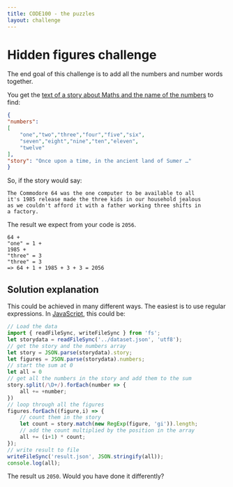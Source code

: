 ```yaml
---
title: CODE100 - the puzzles 
layout: challenge
---
```


# Hidden figures challenge

The end goal of this challenge is to add all the numbers and number words together.

You get the [text of a story about Maths and the name of the numbers](dataset.json) to find:

```json
{
"numbers":
[
    "one","two","three","four","five","six",
    "seven","eight","nine","ten","eleven",
    "twelve"
],
"story": "Once upon a time, in the ancient land of Sumer …"
}
```

So, if the story would say: 

```text
The Commodore 64 was the one computer to be available to all
it's 1985 release made the three kids in our household jealous
as we couldn't afford it with a father working three shifts in
a factory. 
```

The result we expect from your code is `2056`.

```
64 + 
"one" = 1 +
1985 + 
"three" = 3
"three" = 3
=> 64 + 1 + 1985 + 3 + 3 = 2056
```

<!-- details -->
<!-- summary -->
## Solution explanation
<!-- endsummary -->

This could be achieved in many different ways. The easiest is to use regular expressions. 
In [JavaScript](solution/solution.js), this could be:

```javascript
// Load the data
import { readFileSync, writeFileSync } from 'fs';
let storydata = readFileSync('../dataset.json', 'utf8');
// get the story and the numbers array
let story = JSON.parse(storydata).story;
let figures = JSON.parse(storydata).numbers;
// start the sum at 0
let all = 0
// get all the numbers in the story and add them to the sum
story.split(/\D+/).forEach(number => {
    all += +number;
})
// loop through all the figures
figures.forEach((figure,i) => {
    // count them in the story
    let count = story.match(new RegExp(figure, 'gi')).length;
    // add the count multiplied by the position in the array
    all += (i+1) * count;
});
// write result to file
writeFileSync('result.json', JSON.stringify(all));
console.log(all);
```

The result us `2050`. Would you have done it differently?

<!-- enddetails -->